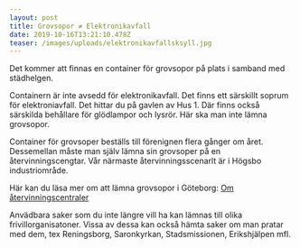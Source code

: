 ```yaml
---
layout: post
title: Grovsopor ≠ Elektronikavfall
date: 2019-10-16T13:21:10.478Z
teaser: /images/uploads/elektronikavfallsksyll.jpg
---
```

Det kommer att finnas en container för grovsopor på plats i samband med städhelgen.

Containern är inte avsedd för elektronikavfall. Det finns ett särskillt soprum för elektroniavfall. Det hittar du på gavlen av Hus 1. Där finns också särskilda behållare för glödlampor och lysrör. Här ska man inte lämna grovsopor. 

Container för grovsoper beställs till förenignen flera gånger om året. Dessemellan måste man själv lämna sin grovsoper på en återvinningscengtar. Vår närmaste återvinningsscenarlt är i Högsbo industriområde. 

Här kan du läsa mer om att lämna grovsopor i Göteborg: [Om återvinningscentraler](https://goteborg.se/wps/portal/start/avfall-och-atervinning/har-lamnar-hushall-avfall/atervinningscentraler/!ut/p/z1/04_Sj9CPykssy0xPLMnMz0vMAfIjo8ziTYzcDQy9TAy9LSwczQwcLb3dDE1NnQz9A0z1wwkpiAJKG-AAjgb6BbmhigCHN9bf/dz/d5/L2dBISEvZ0FBIS9nQSEh/)

Anvädbara saker som du inte längre vill ha kan lämnas till olika frivillorganisatoner. Vissa av dessa kan också hämta saker om man pratar med dem, tex Reningsborg, Saronkyrkan, Stadsmissionen, Erikshjälpen mfl.
